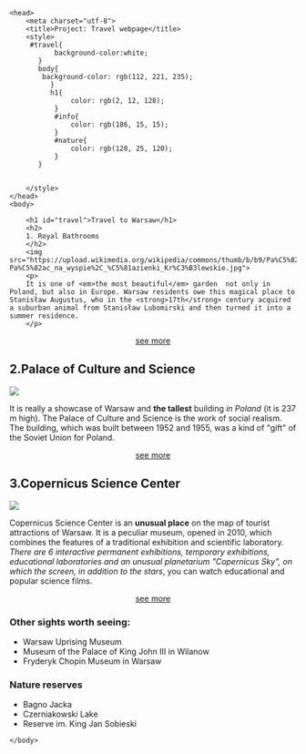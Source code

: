 <!DOCTYPE html>
<html>
    
    <head>
        <meta charset="utf-8">
        <title>Project: Travel webpage</title>
        <style>
         #travel{
               background-color:white;
           }
           body{
            background-color: rgb(112, 221, 235);
              }
              h1{
                   color: rgb(2, 12, 128);
               }
               #info{
                   color: rgb(186, 15, 15);
               }
               #nature{
                   color: rgb(120, 25, 120);
               }
           }
           
        
        </style>
    </head>
    <body>
    
        <h1 id="travel">Travel to Warsaw</h1>
        <h2>
        1. Royal Bathrooms
        </h2>
        <img src="https://upload.wikimedia.org/wikipedia/commons/thumb/b/b9/Pa%C5%82ac_na_wyspie%2C_%C5%81azienki_Kr%C3%B3lewskie.jpg/360px-Pa%C5%82ac_na_wyspie%2C_%C5%81azienki_Kr%C3%B3lewskie.jpg">
        <p>
        It is one of <em>the most beautiful</em> garden  not only in Poland, but also in Europe. Warsaw residents owe this magical place to Stanisław Augustus, who in the <strong>17th</strong> century acquired a suburban animal from Stanisław Lubomirski and then turned it into a summer residence.
        </p>
</div>
<a href="https://pl.wikipedia.org/wiki/%C5%81azienki_Kr%C3%B3lewskie_w_Warszawie" target="_blank"><center>see more</center></a>
</div>
        <h2> 2.Palace of Culture and Science
</h2>
<img src="https://upload.wikimedia.org/wikipedia/commons/thumb/0/05/PKiN_widziany_z_WFC.jpg/265px-PKiN_widziany_z_WFC.jpg">
<p>
It is really a showcase of Warsaw and <strong>the tallest</strong> building <em>in Poland</em> (it is 237 m high). The Palace of Culture and Science is the work of social realism. The building, which was built between 1952 and 1955, was a kind of "gift" of the Soviet Union for Poland.
</p>
</div>
<a href="https://pl.wikipedia.org/wiki/Pa%C5%82ac_Kultury_i_Nauki" target="_blank"><center>see more</center></a>
</div>
<h2>3.Copernicus Science Center</h2>
<img src="https://upload.wikimedia.org/wikipedia/commons/thumb/3/33/Centrum_Nauki_Kopernik_2018.jpg/360px-Centrum_Nauki_Kopernik_2018.jpg">
<p>Copernicus Science Center is an <strong>unusual place</strong> on the map of tourist attractions of Warsaw. It is a peculiar museum, opened in 2010, which combines the features of a traditional exhibition and scientific laboratory. <em>There are 6 interactive permanent exhibitions, temporary exhibitions, educational laboratories and an unusual planetarium "Copernicus Sky", on which the screen, in addition to the stars</em>, you can watch educational and popular science films. </p>
</div>
<a href="https://pl.wikipedia.org/wiki/Centrum_Nauki_Kopernik_w_Warszawie#Strefa_eksperymentowania\" target="_blank"><center>see more</center></a>
</div>
<h3 id="info">
    Other sights worth seeing:
</h3>
<ul>
    <li>Warsaw Uprising Museum</li>
    <li>Museum of the Palace of King John III in Wilanow</li>
    <li>Fryderyk Chopin Museum in Warsaw</li>
</ul>
<h3 id="nature">Nature reserves
</h3>
<ul>
    <li>Bagno Jacka</li>
    <li>Czerniakowski Lake</li>
    <li>Reserve im. King Jan Sobieski</li>
</ul>

    </body>
</html>

